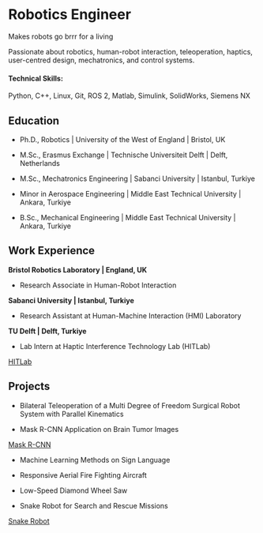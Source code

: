 # Robotics Engineer

Makes robots go brrr for a living

Passionate about robotics, human-robot interaction, teleoperation, haptics, user-centred design, mechatronics, and control systems.

#### Technical Skills:
Python, C++, Linux, Git, ROS 2, Matlab, Simulink, SolidWorks, Siemens NX

## Education
- Ph.D., Robotics | University of the West of England	| Bristol, UK

- M.Sc., Erasmus Exchange | Technische Universiteit Delft | Delft, Netherlands

- M.Sc., Mechatronics	Engineering | Sabanci University | Istanbul, Turkiye

- Minor in Aerospace Engineering | Middle East Technical University | Ankara, Turkiye

- B.Sc., Mechanical Engineering | Middle East Technical University | Ankara, Turkiye

## Work Experience
**Bristol Robotics Laboratory | England, UK**
- Research Associate in Human-Robot Interaction

**Sabanci University | Istanbul, Turkiye**
- Research Assistant at Human-Machine Interaction (HMI) Laboratory

**TU Delft | Delft, Turkiye**
- Lab Intern at Haptic Interference Technology Lab (HITLab)
  
[HITLab](https://sites.google.com/view/hitlabdelft/team)

## Projects
- Bilateral Teleoperation of a Multi Degree of Freedom Surgical Robot System with Parallel Kinematics

- Mask R-CNN Application on Brain Tumor Images
  
[Mask R-CNN](https://youtube.com/shorts/QHFpgSXV9Mw?si=tXMuLGR3RQFwzPjP)

- Machine Learning Methods on Sign Language

- Responsive Aerial Fire Fighting Aircraft

- Low-Speed Diamond Wheel Saw

- Snake Robot for Search and Rescue Missions

[Snake Robot](https://youtu.be/yErsOVa7HwM?si=g3KIZlAGGrZF70-3)
